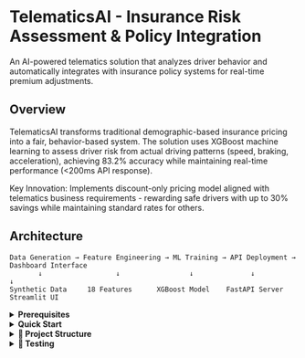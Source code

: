 # TelematicsAI - Insurance Risk Assessment & Policy Integration

An AI-powered telematics solution that analyzes driver behavior and automatically integrates with insurance policy systems for real-time premium adjustments.

## Overview

TelematicsAI transforms traditional demographic-based insurance pricing into a fair, behavior-based system. The solution uses XGBoost machine learning to assess driver risk from actual driving patterns (speed, braking, acceleration), achieving 83.2% accuracy while maintaining real-time performance (<200ms API response).

Key Innovation: Implements discount-only pricing model aligned with telematics business requirements - rewarding safe drivers with up to 30% savings while maintaining standard rates for others.


## Architecture

```
Data Generation → Feature Engineering → ML Training → API Deployment → Dashboard Interface
       ↓                  ↓                 ↓              ↓               ↓
Synthetic Data     18 Features      XGBoost Model    FastAPI Server   Streamlit UI
```

<details>
<summary><strong>Prerequisites</strong></summary>

### System Requirements
- Python 3.8 or higher
- pip package manager
- 4GB RAM minimum
- Port 8000 and 8501 available

</details>

<details>
<summary><strong>Quick Start</strong></summary>

### 1. Clone the Repository
```bash
git clone https://github.com/yourusername/telematics-ai.git
cd Patil_Vaishnavi_Insurity
```
### 2. Install Dependencies
```bash
   Linux or macOS:
   python3 -m venv venv
   source venv/bin/activate

   Windows (Command Prompt):
   python -m venv venv
   venv\Scripts\activate

   Windows (PowerShell):
   python -m venv venv
   venv\Scripts\Activate.ps1
```

### 3. Install Dependencies
```bash
pip install -r requirements.txt
```

### 4. Running the Project
```bash
1. Run the data simulator:
   python src/data_simulator.py

2. Run feature engineering:
   python src/feature_engineering.py

3. Train the model:
   python src/train_model.py

4. (Optional) Run quick accuracy check:
   python src/quick_accuracy_check.py

5. (Optional) Run model comparison:
   python src/model_comparison.py

6. Start the FastAPI service. Open a new terminal, navigate to the project folder, activate the virtual environment, and run:
   python -m uvicorn src.api:app --reload --host 0.0.0.0 --port 8000

7. Start the Streamlit dashboard:
   streamlit run src/dashboard.py

```

</details>

<details>
<summary><strong>📁 Project Structure</strong></summary>

```
telematics-ai/
├── .env                          # Environment variables
├── .gitignore                    # Git ignore file
├── requirements.txt              # Python dependencies
├── README.md                     # This file
├── Solution_Approach.md          # Soltuion of the problem explained
├── src/
│   ├── src
│   ├── api.py
│   ├── dashboard.py
│   ├── data_simulator.py
│   ├── feature_engineering.py
│   ├── train_model.py
│   ├── quick_accuracy_check.py (optional)
│   └── model_comparison.py (optional)
├── models/
│   ├── discount_eligibility_model.pkl  # Trained XGBoost model....etc
├── data/
│   ├── telematics_data.csv    # Raw simulated data
│   ├── ml_ready_dataset.csv   # Processed features
│   ├── business_analysis.csv  # Business metrics
│   └── model_comparison_results.csv  
└── docs/
    └── ModelDevelopment.ipynb
└── bin/
    └── run.sh

```

</details>

<details>
<summary><strong>🔧 Testing</strong></summary>

```bash
You can validate the model and API by:
- Checking accuracy results with the optional scripts
- Querying the API endpoints on http://localhost:8000
- Using the Streamlit dashboard for visual analysis
```

<details>
<summary><strong>API Usage : </strong></summary>

```bash
X-API-KEY: telematics_ai_secret_key_2024
```
</details>


<details>
<summary><strong>💻 Project Features</strong></summary>
The system includes:
- A data simulator to generate telematics data
- Feature engineering pipeline for driver-centric data
- Model training scripts
- Accuracy checks and model comparison utilities
- FastAPI service for serving predictions
- Streamlit dashboard for visualization


</details>

## Cloud scalability scope : 
Data Ingestion and Storage: The first step is to replace local CSV files with a scalable Amazon S3 data lake for central storage, using a real-time service like Amazon Kinesis for data ingestion. This approach creates a durable and infinitely scalable foundation capable of handling continuous data streams from millions of vehicles. My data_simulator.py script is valuable here, as it defines the precise data schema that the new real-time ingestion pipeline will expect and process.

Data Processing and Feature Engineering: To overcome the limitations of single-machine processing, the feature engineering workflow will be migrated from pandas to a distributed engine like Apache Spark running on AWS Glue. This serverless approach allows for the efficient processing of terabytes of data by automatically scaling compute resources as needed. My feature_engineering.py script serves as the perfect logical blueprint, as its aggregation and transformation rules will be directly translated into the new, highly scalable PySpark job.

Model Training and Management: Model training will be moved from a local machine to Amazon SageMaker, a dedicated ML platform. This provides access to powerful, on-demand compute resources (including GPUs), enabling me to train more complex models on massive datasets far more quickly. SageMaker also offers robust experiment tracking to systematically log and compare model performance. The core model definition and training logic within my train_model.py can be easily adapted to run as a scalable SageMaker training job.

Model Deployment and Serving: To ensure the prediction service is robust and scalable, my FastAPI application will be packaged into a Docker container and deployed on a managed service like Amazon SageMaker Endpoints. This creates a highly available API that automatically scales to handle traffic fluctuations, ensuring low-latency predictions for millions of users. My api.py script is essential as it provides the complete application logic, including endpoints and data validation, which will be placed directly into the container for deployment.

Orchestration and MLOps: Finally, the entire process will be automated by connecting each stage into a cohesive workflow using a service like AWS Step Functions. This creates a hands-off MLOps pipeline that automatically triggers feature engineering, model retraining, and deployment as new data becomes available. The sequential order in which I currently run my scripts serves as the exact blueprint for this automated workflow, ensuring a reliable and continuously improving system without manual intervention.


## License

This project is intended for academic and demonstration purposes. Please review the repository for license details.

## Contributing

1. Fork the repository
2. Create a feature branch
3. Make your changes
4. Add tests if applicable
5. Submit a pull request

## Contact


For questions or support, please contact [vaishnavirpatil0410@gmail.com]
